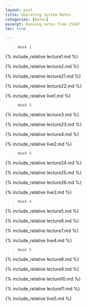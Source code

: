 ```yaml
---
layout: post
title: Operating System Notes
categories: [Notes]
excerpt: Running notes from CS347
toc: true

---
```


<script type="text/javascript" async src="https://cdnjs.cloudflare.com/ajax/libs/mathjax/2.7.5/latest.js?config=TeX-MML-AM_CHTML" async></script>

> ```
> Week 1
> ```



{% include_relative lecture1.md %}

{% include_relative lecture2.md %}

{% include_relative lecture21.md %}

{% include_relative lecture22.md %}

{% include_relative live1.md %}

> ```
> Week 2
> ```



{% include_relative lecture3.md %}

{% include_relative lecture23.md %}

{% include_relative lecture4.md %}

{% include_relative live2.md %}

> ```
> Week 3
> ```



{% include_relative lecture24.md %}

{% include_relative lecture25.md %}

{% include_relative lecture26.md %}

{% include_relative live3.md %}

> ```
> Week 4
> ```

{% include_relative lecture5.md %}

{% include_relative lecture6.md %}

{% include_relative lecture7.md %}

{% include_relative live4.md %}

> ```
> Week 5
> ```

{% include_relative lecture8.md %}

{% include_relative lecture9.md %}

{% include_relative lecture10.md %}

{% include_relative lecture11.md %}

{% include_relative live5.md %}